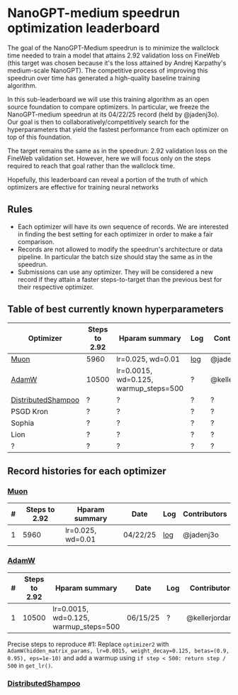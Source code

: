 # NanoGPT-medium speedrun optimization leaderboard

The goal of the NanoGPT-Medium speedrun is to minimize the wallclock time needed to train a model that attains 2.92 validation loss on FineWeb
(this target was chosen because it's the loss attained by Andrej Karpathy's medium-scale NanoGPT).
The competitive process of improving this speedrun over time has generated a high-quality baseline training algorithm.

In this sub-leaderboard we will use this training algorithm as an open source foundation to compare optimizers.
In particular, we freeze the NanoGPT-medium speedrun at its 04/22/25 record (held by @jadenj3o).
Our goal is then to collaboratively/competitively search for the hyperparameters that yield the fastest performance from each optimizer on top of this foundation.

The target remains the same as in the speedrun: 2.92 validation loss on the FineWeb validation set. However, here we will focus only on the steps required to reach that goal rather than the wallclock time.

Hopefully, this leaderboard can reveal a portion of the truth of which optimizers are effective for training neural networks

## Rules

- Each optimizer will have its own sequence of records. We are interested in finding the best setting for each optimizer in order to make a fair comparison.
- Records are not allowed to modify the speedrun's architecture or data pipeline. In particular the batch size should stay the same as in the speedrun.
- Submissions can use any optimizer. They will be considered a new record if they attain a faster steps-to-target than the previous best for their respective optimizer.

## Table of best currently known hyperparameters

| Optimizer | Steps to 2.92 | Hparam summary | Log | Contributors |
| - | - | - | - | - |
| [Muon](https://kellerjordan.github.io/posts/muon/) | 5960 | lr=0.025, wd=0.01 | [log](075_640429f2-e726-4e83-aa27-684626239ffc.txt) | @jadenj30 |
| [AdamW](https://arxiv.org/abs/1711.05101) | 10500 | lr=0.0015, wd=0.125, warmup_steps=500 | ? | @kellerjordan0 |
| [DistributedShampoo](https://github.com/facebookresearch/optimizers/tree/main/distributed_shampoo) | ? | ? | ? | ? | ? |
| PSGD Kron | ? | ? | ? | ? |
| Sophia | ? | ? | ? | ? |
| Lion | ? | ? | ? | ? |
| ? | ? | ? | ? | ? |


## Record histories for each optimizer

### [Muon](https://kellerjordan.github.io/posts/muon/)

| # | Steps to 2.92 | Hparam summary | Date | Log | Contributors |
| - | - | - | - | - | - |
| 1 | 5960 | lr=0.025, wd=0.01 | 04/22/25 | [log](075_640429f2-e726-4e83-aa27-684626239ffc.txt) | @jadenj3o |

### [AdamW](https://arxiv.org/abs/1711.05101)

| # | Steps to 2.92 | Hparam summary | Date | Log | Contributors |
| - | - | - | - | - | - |
| 1 | 10500 | lr=0.0015, wd=0.125, warmup_steps=500 | 06/15/25 | ? | @kellerjordan0 |

Precise steps to reproduce #1: Replace `optimizer2` with `AdamW(hidden_matrix_params, lr=0.0015, weight_decay=0.125, betas=(0.9, 0.95), eps=1e-10)`
and add a warmup using `if step < 500: return step / 500` in `get_lr()`.

### [DistributedShampoo](https://github.com/facebookresearch/optimizers/tree/main/distributed_shampoo)

